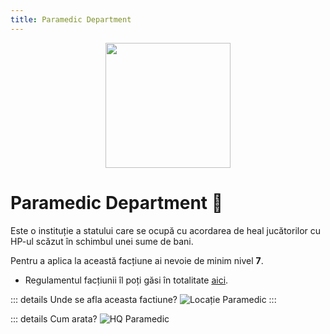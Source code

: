 ```yaml
---
title: Paramedic Department
---
```



<p align="center">
    <img width="200" src="https://i.imgur.com/nkuWqm5.png" alt="">
</p>

# Paramedic Department 🏥

Este o instituție a statului care se ocupă cu acordarea de heal jucătorilor cu HP-ul scăzut în schimbul unei sume de bani.

Pentru a aplica la această facțiune ai nevoie de minim nivel **7**.

- Regulamentul facțiunii îl poți găsi în totalitate [aici](https://ragepanel.b-hood.ro/rules/view/regulament-paramedici "Link regulament Paramedic").

::: details Unde se afla aceasta factiune?
![Locație Paramedic](https://i.imgur.com/6cdeSkl.png "Locație Paramedic")
:::

::: details Cum arata?
![HQ Paramedic](https://i.imgur.com/Ro3JQ3G.png "HQ Paramedic")



